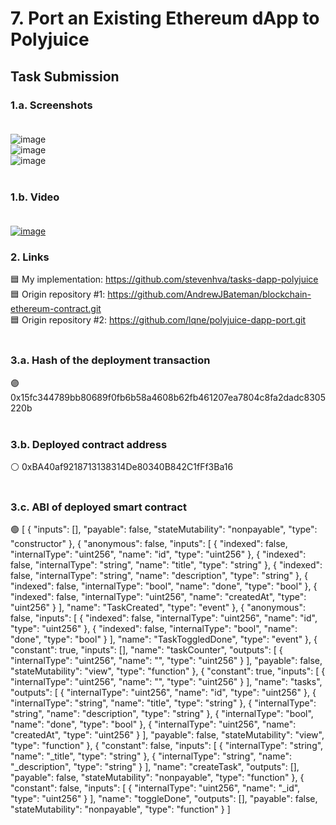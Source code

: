 # 7. Port an Existing Ethereum dApp to Polyjuice

## Task Submission

### 1.a. Screenshots <br><br>
![image](https://user-images.githubusercontent.com/5003779/129417492-02e0cf1c-0d05-45b1-903b-d32b852b4bd1.png) <br>
![image](https://user-images.githubusercontent.com/5003779/129417468-4f20f4d6-fc28-4a1f-b661-592ce0ae8766.png) <br>
![image](https://user-images.githubusercontent.com/5003779/129417430-3fa251e5-1fc2-4f1c-b320-d36e5e5e3732.png) <br><br>
### 1.b. Video<br><br>
[![image](https://img.youtube.com/vi/Vb_uVLi2XiA/0.jpg)](https://youtu.be/Vb_uVLi2XiA)
### 2. Links <br>
   🟦 My implementation: https://github.com/stevenhva/tasks-dapp-polyjuice <br>
   🟦 Origin repository #1: https://github.com/AndrewJBateman/blockchain-ethereum-contract.git <br>
   🟦 Origin repository #2: https://github.com/lqne/polyjuice-dapp-port.git <br><br>
### 3.a. Hash of the deployment transaction <br>
   🟣 0x15fc344789bb80689f0fb6b58a4608b62fb461207ea7804c8fa2dadc8305220b <br><br>
### 3.b. Deployed contract address <br>
   ⚪ 0xBA40af9218713138314De80340B842C1fFf3Ba16 <br><br>
### 3.c. ABI of deployed smart contract <br>
   🟢 [
    {
      "inputs": [],
      "payable": false,
      "stateMutability": "nonpayable",
      "type": "constructor"
    },
    {
      "anonymous": false,
      "inputs": [
        {
          "indexed": false,
          "internalType": "uint256",
          "name": "id",
          "type": "uint256"
        },
        {
          "indexed": false,
          "internalType": "string",
          "name": "title",
          "type": "string"
        },
        {
          "indexed": false,
          "internalType": "string",
          "name": "description",
          "type": "string"
        },
        {
          "indexed": false,
          "internalType": "bool",
          "name": "done",
          "type": "bool"
        },
        {
          "indexed": false,
          "internalType": "uint256",
          "name": "createdAt",
          "type": "uint256"
        }
      ],
      "name": "TaskCreated",
      "type": "event"
    },
    {
      "anonymous": false,
      "inputs": [
        {
          "indexed": false,
          "internalType": "uint256",
          "name": "id",
          "type": "uint256"
        },
        {
          "indexed": false,
          "internalType": "bool",
          "name": "done",
          "type": "bool"
        }
      ],
      "name": "TaskToggledDone",
      "type": "event"
    },
    {
      "constant": true,
      "inputs": [],
      "name": "taskCounter",
      "outputs": [
        {
          "internalType": "uint256",
          "name": "",
          "type": "uint256"
        }
      ],
      "payable": false,
      "stateMutability": "view",
      "type": "function"
    },
    {
      "constant": true,
      "inputs": [
        {
          "internalType": "uint256",
          "name": "",
          "type": "uint256"
        }
      ],
      "name": "tasks",
      "outputs": [
        {
          "internalType": "uint256",
          "name": "id",
          "type": "uint256"
        },
        {
          "internalType": "string",
          "name": "title",
          "type": "string"
        },
        {
          "internalType": "string",
          "name": "description",
          "type": "string"
        },
        {
          "internalType": "bool",
          "name": "done",
          "type": "bool"
        },
        {
          "internalType": "uint256",
          "name": "createdAt",
          "type": "uint256"
        }
      ],
      "payable": false,
      "stateMutability": "view",
      "type": "function"
    },
    {
      "constant": false,
      "inputs": [
        {
          "internalType": "string",
          "name": "_title",
          "type": "string"
        },
        {
          "internalType": "string",
          "name": "_description",
          "type": "string"
        }
      ],
      "name": "createTask",
      "outputs": [],
      "payable": false,
      "stateMutability": "nonpayable",
      "type": "function"
    },
    {
      "constant": false,
      "inputs": [
        {
          "internalType": "uint256",
          "name": "_id",
          "type": "uint256"
        }
      ],
      "name": "toggleDone",
      "outputs": [],
      "payable": false,
      "stateMutability": "nonpayable",
      "type": "function"
    }
  ]
